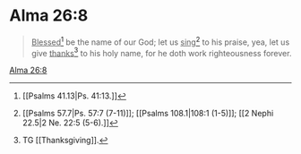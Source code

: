 # Alma 26:8

> <u>Blessed</u>[^a] be the name of our God; let us <u>sing</u>[^b] to his praise, yea, let us give <u>thanks</u>[^c] to his holy name, for he doth work righteousness forever.

[Alma 26:8](https://www.churchofjesuschrist.org/study/scriptures/bofm/alma/26?lang=eng&id=p8#p8)


[^a]: [[Psalms 41.13|Ps. 41:13.]]
[^b]: [[Psalms 57.7|Ps. 57:7 (7-11)]]; [[Psalms 108.1|108:1 (1-5)]]; [[2 Nephi 22.5|2 Ne. 22:5 (5-6).]]
[^c]: TG [[Thanksgiving]].
